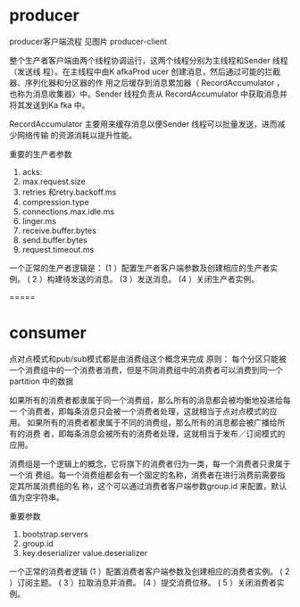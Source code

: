 # producer

producer客户端流程 见图片 producer-client

整个生产者客户端由两个线程协调运行，这两个线程分别为主线程和Sender 线程（发送线
程）。在主线程中由K afkaProd ucer 创建消息，然后通过可能的拦截器、序列化器和分区器的作
用之后缓存到消息累加器（ RecordAccumulator ，也称为消息收集器〉中。Sender 线程负责从
RecordAccumulator 中获取消息并将其发送到Ka fka 中。

RecordAccumulator 主要用来缓存消息以便Sender 线程可以批量发送，进而减少网络传输
的资源消耗以提升性能。

重要的生产者参数

1. acks:
2. max.request.size
3. retries 和retry.backoff.ms
4. compression.type
5. connections.max.idle.ms
6. linger.ms
7. receive.buffer.bytes
8. send.buffer.bytes
9. request.timeout.ms

一个正常的生产者逻辑是：
(1 ）配置生产者客户端参数及创建相应的生产者实例。
( 2 ）构建待发送的消息。
(3 ）发送消息。
(4 ）关闭生产者实例。

=====

# consumer

点对点模式和pub/sub模式都是由消费组这个概念来完成
原则： 每个分区只能被一个消费组中的一个消费者消费，但是不同消费组中的消费者可以消费到同一个partition
中的数据

如果所有的消费者都隶属于同一个消费组，那么所有的消息都会被均衡地投递给每一
个消费者，即每条消息只会被一个消费者处理，这就相当于点对点模式的应用。
如果所有的消费者都隶属于不同的消费组，那么所有的消息都会被广播给所有的消费
者，即每条消息会被所有的消费者处理，这就相当于发布／订阅模式的应用。

消费组是一个逻辑上的概念，它将旗下的消费者归为一类，每一个消费者只隶属于一个消
费组。每一个消费组都会有一个固定的名称，消费者在进行消费前需要指定其所属消费组的名
称，这个可以通过消费者客户端参数group.id 来配置，默认值为空宇符串。

重要参数

1. bootstrap.servers
2. group.id
3. key.deserializer value.deserializer

一个正常的消费者逻辑
(1 ）配置消费者客户端参数及创建相应的消费者实例。
( 2 ）订阅主题。
( 3 ）拉取消息并消费。
(4 ）提交消费位移。
( 5 ）关闭消费者实例。
